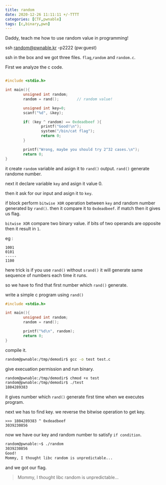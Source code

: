```yaml
---
title: random
date: 2020-12-26 11:11:11 +/-TTTT
categories: [CTF,pwnable]
tags: [c,binary,pwn]
---
```


Daddy, teach me how to use random value in programming!

ssh random@pwnable.kr -p2222 (pw:guest)


ssh in the box and we got three files. `flag`,`random` and `random.c`.

First we analyze the c code.

```c

#include <stdio.h>

int main(){
        unsigned int random;
        random = rand();        // random value!

        unsigned int key=0;
        scanf("%d", &key);

        if( (key ^ random) == 0xdeadbeef ){
                printf("Good!\n");
                system("/bin/cat flag");
                return 0;
        }

        printf("Wrong, maybe you should try 2^32 cases.\n");
        return 0;
}
```

it create `random` variable and asign it to `rand()` output.
`rand()` generate randome number.

next it declare variable `key` and asign it value 0.

then it ask for our input and asign it to `key`.

if block perform `bitwise XOR` operation between `key` and random number generated by `rand()`. then it compare it to `0xdeadbeef`. if match then it gives us flag.

`bitwise XOR` compare two binary value. if bits of two operands are opposite then it result in `1`.

eg : 
```
1001
0101
-----
1100
```

here trick is if you use `rand()` without `srand()` it will generate same sequence of numbers each time it runs.

so we have to find that first number which `rand()` generate.

write a simple c program using `rand()`

```c
#include <stdio.h>

int main(){
        unsigned int random;
        random = rand();

        printf("%d\n", random);
        return 0;
}
```
compile it.
```bash
random@pwnable:/tmp/demodir$ gcc -o test test.c
```
give execuation permission and run binary.

```bash
random@pwnable:/tmp/demodir$ chmod +x test
random@pwnable:/tmp/demodir$ ./test
1804289383
```
it gives number which `rand()` generate first time when we executes program.

next we has to find key. we reverse the bitwise operation to get key.

```python3
>>> 1804289383 ^ 0xdeadbeef
3039230856
```

now we have our key and random number to satisfy `if condition`.

```bash
random@pwnable:~$ ./random 
3039230856
Good!
Mommy, I thought libc random is unpredictable...
```

and we got our flag.

> Mommy, I thought libc random is unpredictable...

